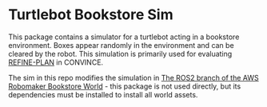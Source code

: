 # Turtlebot Bookstore Sim

This package contains a simulator for a turtlebot acting in a bookstore environment.
Boxes appear randomly in the environment and can be cleared by the robot.
This simulation is primarily used for evaluating [REFINE-PLAN](https://github.com/convince-project/refine-plan) in CONVINCE.

The sim in this repo modifies the simulation in [The ROS2 branch of the AWS Robomaker Bookstore World](https://github.com/aws-robotics/aws-robomaker-bookstore-world/tree/ros2) - this package is not used directly, but its dependencies must be installed to install all world assets.

